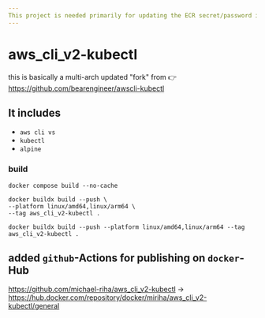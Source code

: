 ```yaml
---
This project is needed primarily for updating the ECR secret/password inside a `k8s` container via a `CronJob` for multi-arch systems
---
```


# aws_cli_v2-kubectl

this is basically a multi-arch updated "fork" from  👉 https://github.com/bearengineer/awscli-kubectl

## It includes
- `aws cli vs`
- `kubectl`
- `alpine`


### build

`docker compose build --no-cache`

```
docker buildx build --push \
--platform linux/amd64,linux/arm64 \
--tag aws_cli_v2-kubectl .
```
`docker buildx build --push --platform linux/amd64,linux/arm64 --tag aws_cli_v2-kubectl . `


## added `github`-Actions for publishing on `docker`-Hub

https://github.com/michael-riha/aws_cli_v2-kubectl -> https://hub.docker.com/repository/docker/miriha/aws_cli_v2-kubectl/general